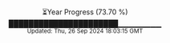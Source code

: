 <p align="center">
⏳Year Progress (73.70 %)<br>
██████████████████████▁▁▁▁▁▁▁▁ <br>
<sub>Updated: Thu, 26 Sep 2024 18:03:15 GMT</sub>
</p>

